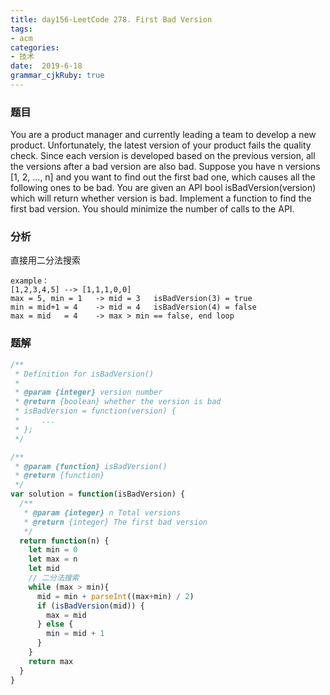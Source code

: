 ```yaml
---
title: day156-LeetCode 278. First Bad Version
tags: 
- acm
categories: 
- 技术
date:  2019-6-18
grammar_cjkRuby: true
---
```

### 题目

You are a product manager and currently leading a team to develop a new product. Unfortunately, the latest version of your product fails the quality check. Since each version is developed based on the previous version, all the versions after a bad version are also bad.
Suppose you have n versions [1, 2, ..., n] and you want to find out the first bad one, which causes all the following ones to be bad.
You are given an API bool isBadVersion(version) which will return whether version is bad. Implement a function to find the first bad version. You should minimize the number of calls to the API.

<!--more-->

### 分析

直接用二分法搜索
```
example：
[1,2,3,4,5] --> [1,1,1,0,0]
max = 5, min = 1   -> mid = 3   isBadVersion(3) = true
min = mid+1 = 4    -> mid = 4   isBadVersion(4) = false
max = mid   = 4    -> max > min == false, end loop 
```
### 题解

```js
/**
 * Definition for isBadVersion()
 * 
 * @param {integer} version number
 * @return {boolean} whether the version is bad
 * isBadVersion = function(version) {
 *     ...
 * };
 */

/**
 * @param {function} isBadVersion()
 * @return {function}
 */
var solution = function(isBadVersion) {
  /**
   * @param {integer} n Total versions
   * @return {integer} The first bad version
   */
  return function(n) {
    let min = 0
    let max = n
    let mid
    // 二分法搜索 
    while (max > min){
      mid = min + parseInt((max+min) / 2) 
      if (isBadVersion(mid)) {
        max = mid
      } else {
        min = mid + 1
      }
    }
    return max
  }
}
```
